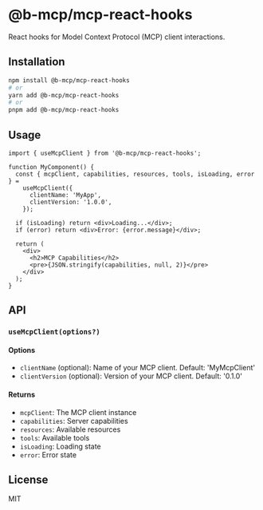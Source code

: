 # @b-mcp/mcp-react-hooks

React hooks for Model Context Protocol (MCP) client interactions.

## Installation

```bash
npm install @b-mcp/mcp-react-hooks
# or
yarn add @b-mcp/mcp-react-hooks
# or
pnpm add @b-mcp/mcp-react-hooks
```

## Usage

```tsx
import { useMcpClient } from '@b-mcp/mcp-react-hooks';

function MyComponent() {
  const { mcpClient, capabilities, resources, tools, isLoading, error } =
    useMcpClient({
      clientName: 'MyApp',
      clientVersion: '1.0.0',
    });

  if (isLoading) return <div>Loading...</div>;
  if (error) return <div>Error: {error.message}</div>;

  return (
    <div>
      <h2>MCP Capabilities</h2>
      <pre>{JSON.stringify(capabilities, null, 2)}</pre>
    </div>
  );
}
```

## API

### `useMcpClient(options?)`

#### Options

- `clientName` (optional): Name of your MCP client. Default: 'MyMcpClient'
- `clientVersion` (optional): Version of your MCP client. Default: '0.1.0'

#### Returns

- `mcpClient`: The MCP client instance
- `capabilities`: Server capabilities
- `resources`: Available resources
- `tools`: Available tools
- `isLoading`: Loading state
- `error`: Error state

## License

MIT
